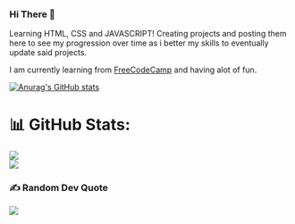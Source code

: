 ### Hi There 👋

Learning HTML, CSS and JAVASCRIPT! Creating projects and posting them here to see my progression over time as i better my skills to eventually update said projects.

I am currently learning from [FreeCodeCamp](https://www.freecodecamp.org/) and having alot of fun.

[![Anurag's GitHub stats](https://github-readme-stats.vercel.app/api?username=Jasey22)](https://github.com/jJasey22/github-readme-stats)

# 📊 GitHub Stats:
![](https://github-readme-stats.vercel.app/api?username=Jasey22&theme=radical&hide_border=false&include_all_commits=false&count_private=false)<br/>
![](https://github-readme-stats.vercel.app/api/top-langs/?username=Jasey22&theme=radical&hide_border=false&include_all_commits=false&count_private=false&layout=compact)

### ✍️ Random Dev Quote
![](https://quotes-github-readme.vercel.app/api?type=horizontal&theme=radical)

